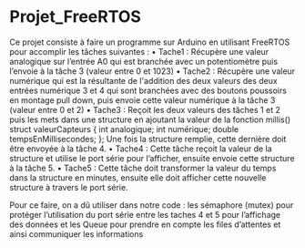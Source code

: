 # Projet_FreeRTOS

Ce projet consiste à faire un programme sur Arduino en utilisant FreeRTOS pour accomplir les tâches suivantes :
•	Tache1 : 
Récupère une valeur analogique sur l’entrée A0 qui est branchée avec un potentiomètre puis l’envoie à la tâche 3 (valeur entre 0 et 1023) 
•	Tache2 : 
Récupère une valeur numérique qui est la résultante de l'addition des deux valeurs des deux entrées numérique 3 et 4 qui sont branchées avec des boutons
poussoirs en montage pull down, puis envoie cette valeur numérique à la tâche 3 (valeur entre 0 et 2) 
•	Tache3 :
Reçoit les deux valeurs des tâches 1 et 2 puis les mets dans une structure en ajoutant la valeur de la fonction millis() 
struct valeurCapteurs {
    int analogique;
    int numérique;
    double tempsEnMillisecondes;
};
Une fois la structure remplie, cette dernière doit être envoyée à la tâche 4.
•	Tache4 : 
Cette tâche reçoit la valeur de la structure et utilise le port série pour l’afficher, ensuite envoie cette structure à la tâche 5.
•	Tache5 : 
Cette tâche doit transformer la valeur du temps dans la structure en minutes, ensuite elle doit afficher cette nouvelle structure à travers le port série.

Pour ce faire, on a dû utiliser dans notre code : les sémaphore (mutex) pour protéger l’utilisation du port série entre les taches 4 et 5
pour l’affichage des données et les Queue pour prendre en compte les files d’attentes et ainsi communiquer les informations 
